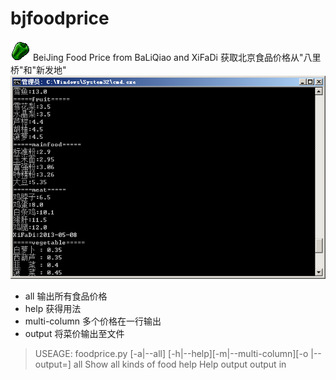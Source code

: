 bjfoodprice
===========
![alt="foodprice ico"](foodprice.png)
BeiJing Food Price from BaLiQiao and XiFaDi
获取北京食品价格从"八里桥"和"新发地"
![alt="snapshot"](snapshot.png)


* all 输出所有食品价格
* help 获得用法
* multi-column 多个价格在一行输出
* output 将菜价输出至文件

<blockquote>
USEAGE:
foodprice.py [-a|--all] [-h|--help][-m|--multi-column][-o <file>|--output=<file>]
    all     Show all kinds of food
    help    Help
    output  output in <file>
</blockquote>

